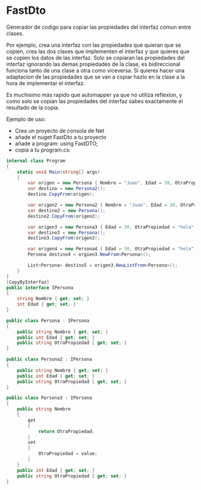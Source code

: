 # FastDto
Generador de codigo para copiar las propiedades del interfaz comun entre clases. 

Por ejemplo, crea una interfaz con las propiedades que quieran que se copien, crea las dos clases que implementen el interfaz y que quieres que se copien los datos de las interfaz. Solo se copiaran las propiedades del interfaz ignorando las demas propiedades de la clase, es bidireccional funciona tanto de una clase a otra como viceversa. Si quieres hacer una adaptacion de las propiedades que se van a copiar hazlo en la clase a la hora de implementar el interfaz.

Es muchisimo más rapido que automapper ya que no utiliza reflexion, y como solo se copian las propiedades del interfaz sabes exactamente el resultado de la copia.

Ejemplo de uso:
- Crea un proyecto de consola de Net
- añade el nuget FastDto a tu proyecto
- añade a program: using FastDTO;
- copia a tu program.cs:
  
```c#
internal class Program
{
    static void Main(string[] args)
    {
        var origen = new Persona { Nombre = "Juan", Edad = 30, OtraPropiedad = "hola" };
        var destino = new Persona2();
        destino.CopyFrom(origen);

        var origen2 = new Persona2 { Nombre = "Juan", Edad = 30, OtraPropiedad = "hola" };
        var destino2 = new Persona();
        destino2.CopyFrom(origen2);

        var origen3 = new Persona3 { Edad = 30, OtraPropiedad = "hola" };
        var destino3 = new Persona();
        destino3.CopyFrom(origen3);

        var origen4 = new Persona4 { Edad = 30, OtraPropiedad = "hola" };
        Persona destino4 = orgien3.NewFrom<Persona>();

        List<Persona> destino5 = origen3.NewListFrom<Persona>();
    }
}
[CopyByInterfaz]
public interface IPersona
{
    string Nombre { get; set; }
    int Edad { get; set; }
}

public class Persona : IPersona
{
    public string Nombre { get; set; }
    public int Edad { get; set; }
    public string OtraPropiedad { get; set; }
}

public class Persona2 : IPersona
{
    public string Nombre { get; set; }
    public int Edad { get; set; }
    public string OtraPropiedad { get; set; }
}

public class Persona3 : IPersona
{
    public string Nombre
    {
        get
        {
            return OtraPropiedad;
        }
        set
        {
            OtraPropiedad = value;
        }
    }
    public int Edad { get; set; }
    public string OtraPropiedad { get; set; }
}
```
